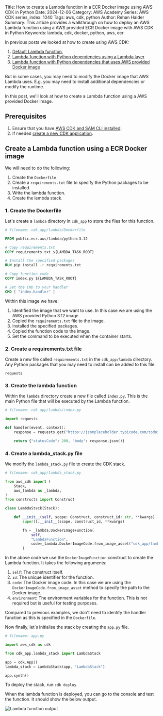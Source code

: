 Title: How to create a Lambda function in a ECR Docker image using AWS CDK in Python
Date: 2024-12-06
Category: AWS Academy
Series: AWS CDK
series_index: 1040
Tags: aws, cdk, python
Author: Rehan Haider
Summary: This article provides a walkthrough on how to deploy an AWS Lambda function using a AWS provided ECR Docker image with AWS CDK in Python
Keywords: lambda, cdk, docker, python, aws, ecr



In previous posts we looked at how to create using AWS CDK:

1. [Default Lambda function]({filename}50002000-cdk-fn-create-lambda.md), 
2. [Lambda function with Python dependencies using a Lambda layer]({filename}50002020-cdk-fn-lambda_layers.md)
3. [Lambda function with Python dependencies that uses AWS provided Docker image]({filename}50002030-cdk-fn-lambda-python-deps.md)

But in some cases, you may need to modify the Docker image that AWS Lambda uses. E.g. you may need to install additional dependencies or modify the runtime.

In this post, we'll look at how to create a Lambda function using a AWS provided Docker image.


## Prerequisites

1. Ensure that you have [AWS CDK and SAM CLI installed]({filename}00000100-cdk-installing-cdk-sam-cli.md). 
2. If needed [create a new CDK application]({filename}50000020-cdk-new-app.md).


## Create a Lambda function using a ECR Docker image

We will need to do the following:


1. Create the `Dockerfile` 
2. Create a `requirements.txt` file to specify the Python packages to be installed.
3. Write the lambda function.
4. Create the lambda stack.


### 1. Create the Dockerfile

Let's create a `lambda` directory in `cdk_app` to store the files for this function.

```Dockerfile
# filename: cdk_app/lambda/Dockerfile

FROM public.ecr.aws/lambda/python:3.12

# Copy requirements.txt
COPY requirements.txt ${LAMBDA_TASK_ROOT}

# Install the specified packages
RUN pip install -r requirements.txt

# Copy function code
COPY index.py ${LAMBDA_TASK_ROOT}

# Set the CMD to your handler
CMD [ "index.handler" ] 
```

Within this image we have:

1. Identified the image that we want to use. In this case we are using the AWS provided Python 3.12 image.
2. Copied the `requirements.txt` file to the image.
3. Installed the specified packages.
4. Copied the function code to the image.
5. Set the command to be executed when the container starts.

### 2. Create a requirements.txt file

Create a new file called `requirements.txt` in the `cdk_app/lambda` directory. Any Python packages that you may need to install can be added to this file.

```
requests
```

### 3. Create the lambda function

Within the `lambda` directory create a new file called `index.py`. This is the main Python file that will be executed by the Lambda function.

```python
# filename: cdk_app/lambda/index.py

import requests

def handler(event, context):
    response = requests.get("https://jsonplaceholder.typicode.com/todos/1")

    return {"statusCode": 200, "body": response.json()}
```


### 4. Create a lambda_stack.py file

We modify the `lambda_stack.py` file to create the CDK stack.

```python
# filename: cdk_app/lambda_stack.py

from aws_cdk import (
    Stack,
    aws_lambda as _lambda,
)
from constructs import Construct

class LambdaStack(Stack):

    def __init__(self, scope: Construct, construct_id: str, **kwargs) -> None:
        super().__init__(scope, construct_id, **kwargs)

        fn = _lambda.DockerImageFunction(
            self,
            "LambdaFunction",
            code=_lambda.DockerImageCode.from_image_asset("cdk_app/lambda"),
        )
```

In the above code we use the `DockerImageFunction` construct to create the Lambda function. It takes the following arguments:

1. `self`: The construct itself.
2. `id`: The unique identifier for the function.
3. `code`: The Docker image code. In this case we are using the `DockerImageCode.from_image_asset` method to specify the path to the Docker image.
4. `environment`: The environment variables for the function. This is not required but is useful for testing purposes.

Compared to previous examples, we don't need to identify the handler function as this is specified in the `Dockerfile`.

Now finally, let's initialise the stack by creating the `app.py` file.

```python
# filename: app.py

import aws_cdk as cdk

from cdk_app.lambda_stack import LambdaStack

app = cdk.App()
lambda_stack = LambdaStack(app, "LambdaStack")

app.synth()
```

To deploy the stack, run `cdk deploy`. 

When the lambda function is deployed, you can go to the console and test the function. It should show the below output.

![Lambda function output]({static}/images/aws/50002040-01-aws-lambda-output.png)
